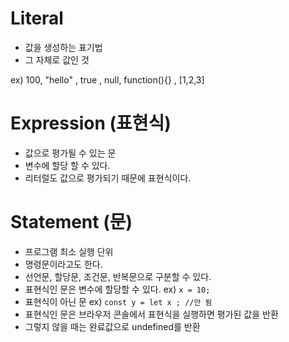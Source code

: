 # Literal

-   값을 생성하는 표기법
-   그 자체로 값인 것

ex) 100, "hello" , true , null, function(){} , [1,2,3]

# Expression (표현식)

-   값으로 평가될 수 있는 문
-   변수에 할당 할 수 있다.
-   리터럴도 값으로 평가되기 때문에 표현식이다.

# Statement (문)

-   프로그램 최소 실행 단위
-   명령문이라고도 한다.
-   선언문, 할당문, 조건문, 반복문으로 구분할 수 있다.
-   표현식인 문은 변수에 할당할 수 있다. ex) `x = 10; `
-   표현식이 아닌 문 ex) `const y = let x ; //안 됨 `
-   표현식인 문은 브라우저 콘솔에서 표현식을 실행하면 평가된 값을 반환
-   그렇지 않을 때는 완료값으로 undefined를 반환

